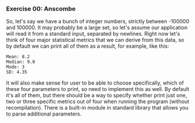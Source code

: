 <h3 id="ex00">Exercise 00: Anscombe</h3>


So, let's say we have a bunch of integer numbers, strictly between -100000 and 100000. It may 
probably be a large set, so let's assume our application will read it from a standard input, 
separated by newlines. Right now let's think of four major statistical metrics that we can derive
from this data, so by default we can print all of them as a result, for example, like this:

```
Mean: 8.2
Median: 9.0
Mode: 3
SD: 4.35
```

It will also make sense for user to be able to choose specifically, which of these four parameters
to print, so need to implement this as well. By default it's all of them, but there should be 
a way to specify whether print just one, two or three specific metrics out of four when running
the program (without recompilation). There is a built-in module in standard library that allows you 
to parse additional parameters.

